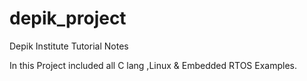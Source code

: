 # depik_project
Depik Institute Tutorial Notes 

In this Project included all C lang ,Linux & Embedded RTOS Examples.
